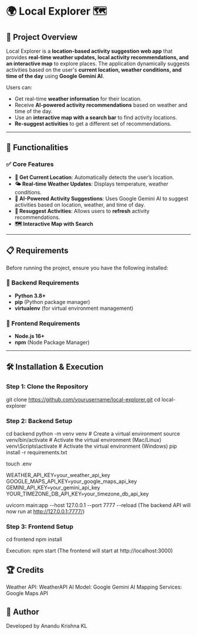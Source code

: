 # 🌍 Local Explorer 🗺️  

## 📌 Project Overview  
Local Explorer is a **location-based activity suggestion web app** that provides **real-time weather updates, local activity recommendations, and an interactive map** to explore places. The application dynamically suggests activities based on the user's **current location, weather conditions, and time of the day** using **Google Gemini AI**.  

Users can:  
- Get real-time **weather information** for their location.  
- Receive **AI-powered activity recommendations** based on weather and time of the day.  
- Use an **interactive map with a search bar** to find activity locations.  
- **Re-suggest activities** to get a different set of recommendations.  

---

## 🚀 Functionalities  
### ✅ **Core Features**  
- **📍 Get Current Location**: Automatically detects the user’s location.  
- **🌤️ Real-time Weather Updates**: Displays temperature, weather conditions.  
- **🤖 AI-Powered Activity Suggestions**: Uses Google Gemini AI to suggest activities based on location, weather, and time of day.  
- **🔄 Resuggest Activities**: Allows users to **refresh** activity recommendations.  
- **🗺️ Interactive Map with Search**

---

## 📋 Requirements  
Before running the project, ensure you have the following installed:  

### **🔹 Backend Requirements**  
- **Python 3.8+**  
- **pip** (Python package manager)  
- **virtualenv** (for virtual environment management)  

### **🔹 Frontend Requirements**  
- **Node.js 16+**  
- **npm** (Node Package Manager)  

---

## 🛠 Installation & Execution  

### **Step 1: Clone the Repository**  
git clone https://github.com/yourusername/local-explorer.git
cd local-explorer

### **Step 2: Backend Setup**
cd backend
python -m venv venv        # Create a virtual environment
source venv/bin/activate   # Activate the virtual environment (Mac/Linux)
venv\Scripts\activate      # Activate the virtual environment (Windows)
pip install -r requirements.txt

touch .env

WEATHER_API_KEY=your_weather_api_key
GOOGLE_MAPS_API_KEY=your_google_maps_api_key
GEMINI_API_KEY=your_gemini_api_key
YOUR_TIMEZONE_DB_API_KEY=your_timezone_db_api_key

uvicorn main:app --host 127.0.0.1 --port 7777 --reload (The backend API will now run at http://127.0.0.1:7777/)

### **Step 3: Frontend Setup**

cd frontend
npm install

Execution: npm start (The frontend will start at http://localhost:3000)

## 🏆 Credits
Weather API: WeatherAPI
AI Model: Google Gemini AI
Mapping Services: Google Maps API

## 🎯 Author
Developed by Anandu Krishna KL
